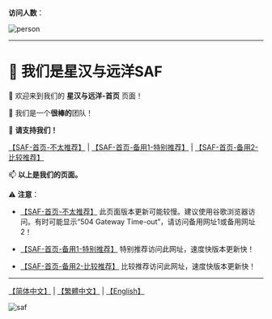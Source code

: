**访问人数**：

![person](https://count.getloli.com/get/@saf-home?theme=rule34)

-------------------

# 👋 我们是星汉与远洋SAF

👀 欢迎来到我们的 **星汉与远洋-首页** 页面！

🌱 我们是一个**很棒的**团队！

💞️ **请支持我们！**

[【SAF-首页-不太推荐】](http://safsyblog.cf/) | [【SAF-首页-备用1-特别推荐】](https://saf123.netlify.app/) | [【SAF-首页-备用2-比较推荐】](https://saf-d.github.io/saf1/)

📫 **以上是我们的页面。**

⚠️ **注意**：

+ [【SAF-首页-不太推荐】](http://safsyblog.cf/) 此页面版本更新可能较慢。建议使用谷歌浏览器访问。有时可能显示“504 Gateway Time-out”，请访问备用网址1或备用网址2！

+ [【SAF-首页-备用1-特别推荐】](https://saf123.netlify.app/) 特别推荐访问此网址，速度快版本更新快！

+ [【SAF-首页-备用2-比较推荐】](https://saf-d.github.io/saf1/) 比较推荐访问此网址，速度快版本更新快！

---------------------

[【简体中文】](https://github.com/saf-D/saf1/blob/main/README_zh-chs.md) | [【繁體中文】](https://github.com/saf-D/saf1/blob/main/README_zh-cht.md) | [【English】](https://github.com/saf-D/saf1/blob/main/README.md) 

![saf](https://raw.githubusercontent.com/saf-D/saf1/main/SAF.jpg)
